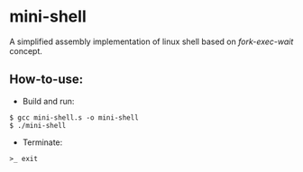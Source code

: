 # mini-shell

A simplified assembly implementation of linux shell based on *fork-exec-wait* concept.

## How-to-use:

  * Build and run:
  ```
  $ gcc mini-shell.s -o mini-shell
  $ ./mini-shell
  ```
  
  * Terminate:
  ```
  >_ exit
  ```
